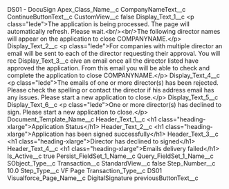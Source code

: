 <?xml version="1.0" encoding="UTF-8"?>
<CustomMetadata xmlns="http://soap.sforce.com/2006/04/metadata" xmlns:xsi="http://www.w3.org/2001/XMLSchema-instance" xmlns:xsd="http://www.w3.org/2001/XMLSchema">
    <label>DS01 - DocuSign</label>
    <values>
        <field>Apex_Class_Name__c</field>
        <value xsi:nil="true"/>
    </values>
    <values>
        <field>CompanyNameText__c</field>
        <value xsi:nil="true"/>
    </values>
    <values>
        <field>ContinueButtonText__c</field>
        <value xsi:nil="true"/>
    </values>
    <values>
        <field>CustomView__c</field>
        <value xsi:type="xsd:boolean">false</value>
    </values>
    <values>
        <field>Display_Text_1__c</field>
        <value xsi:type="xsd:string">&lt;p class=&quot;lede&quot;&gt;The application is being processed. The page will automatically refresh. Please wait.&lt;br/&gt;&lt;br/&gt;The following director names will appear on the application to close  COMPANYNAME.&lt;/p&gt;</value>
    </values>
    <values>
        <field>Display_Text_2__c</field>
        <value xsi:type="xsd:string">&lt;p class=&quot;lede&quot;&gt;For companies with multiple director an email will be sent to each of the director requesting their approval. You will rec</value>
    </values>
    <values>
        <field>Display_Text_3__c</field>
        <value xsi:type="xsd:string">eive an email once all the director listed have approved the application. From this email you will be able to check and complete the application to close COMPANYNAME.&lt;/p&gt;</value>
    </values>
    <values>
        <field>Display_Text_4__c</field>
        <value xsi:type="xsd:string">&lt;p class=&quot;lede&quot;&gt;The emails of one or more director(s) has been rejected. Please check the spelling or contact the director if his address email has any issues. Please start a new application to close.&lt;/p&gt;</value>
    </values>
    <values>
        <field>Display_Text_5__c</field>
        <value xsi:nil="true"/>
    </values>
    <values>
        <field>Display_Text_6__c</field>
        <value xsi:type="xsd:string">&lt;p class=&quot;lede&quot;&gt;One or more director(s)  has declined to sign. Please start a new application to close.&lt;/p&gt;</value>
    </values>
    <values>
        <field>Document_Template_Name__c</field>
        <value xsi:nil="true"/>
    </values>
    <values>
        <field>Header_Text_1__c</field>
        <value xsi:type="xsd:string">&lt;h1 class=&quot;heading-xlarge&quot;&gt;Application Status&lt;/h1&gt;</value>
    </values>
    <values>
        <field>Header_Text_2__c</field>
        <value xsi:type="xsd:string">&lt;h1 class=&quot;heading-xlarge&quot;&gt;Application has been signed successfully&lt;/h1&gt;</value>
    </values>
    <values>
        <field>Header_Text_3__c</field>
        <value xsi:type="xsd:string">&lt;h1 class=&quot;heading-xlarge&quot;&gt;Director has declined to signed&lt;/h1&gt;</value>
    </values>
    <values>
        <field>Header_Text_4__c</field>
        <value xsi:type="xsd:string">&lt;h1 class=&quot;heading-xlarge&quot;&gt;Emails delivery failed&lt;/h1&gt;</value>
    </values>
    <values>
        <field>Is_Active__c</field>
        <value xsi:type="xsd:boolean">true</value>
    </values>
    <values>
        <field>Persist_FieldSet_1_Name__c</field>
        <value xsi:nil="true"/>
    </values>
    <values>
        <field>Query_FieldSet_1_Name__c</field>
        <value xsi:nil="true"/>
    </values>
    <values>
        <field>SObject_Type__c</field>
        <value xsi:type="xsd:string">Transaction__c</value>
    </values>
    <values>
        <field>StandardView__c</field>
        <value xsi:type="xsd:boolean">false</value>
    </values>
    <values>
        <field>Step_Number__c</field>
        <value xsi:type="xsd:double">10.0</value>
    </values>
    <values>
        <field>Step_Type__c</field>
        <value xsi:type="xsd:string">VF Page</value>
    </values>
    <values>
        <field>Transaction_Type__c</field>
        <value xsi:type="xsd:string">DS01</value>
    </values>
    <values>
        <field>Visualforce_Page_Name__c</field>
        <value xsi:type="xsd:string">DigitalSignature</value>
    </values>
    <values>
        <field>previousButtonText__c</field>
        <value xsi:nil="true"/>
    </values>
</CustomMetadata>
